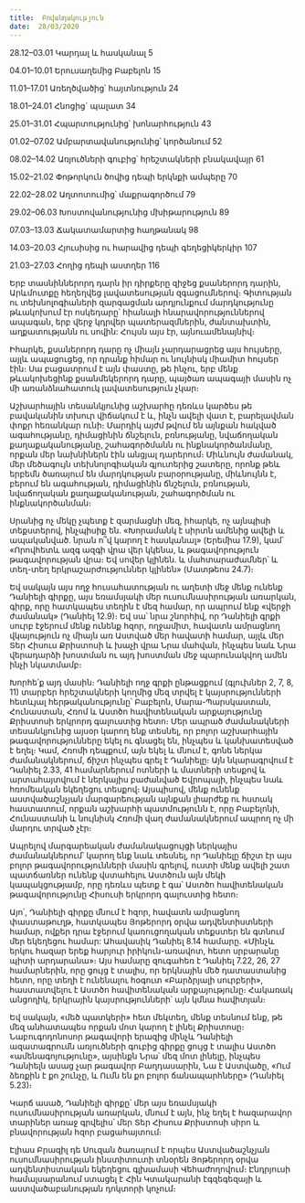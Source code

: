 ```yaml
---
title:  Բովանդակություն
date:  28/03/2020
---
```


28.12–03.01 	Կարդալ և հասկանալ	5

04.01–10.01 	Երուսաղեմից Բաբելոն	15

11.01–17.01 	Առեղծվածից՝ հայտնություն	24

18.01–24.01	Հնոցից` պալատ	34

25.01–31.01	Հպարտությունից՝ խոնարհություն	43

01.02–07.02	Ամբարտավանությունից՝ կործանում	52

08.02–14.02	Առյուծների գուբից՝ հրեշտակների բնակավայր	61

15.02–21.02	Փոթորկուն ծովից դեպի երկնքի ամպերը	70

22.02–28.02	Աղտոտումից՝ մաքրագործում	79

29.02–06.03	Խոստովանությունից մխիթարություն	89

07.03–13.03	Ճակատամարտից հաղթանակ	98

14.03–20.03	Հյուսիսից ու հարավից դեպի գեղեցիկերկիր	107

21.03–27.03	Հողից դեպի աստղեր	116

Երբ տասնիններորդ դարն իր դիրքերը զիջեց քսաներորդ դարին, Արևմուտքը հեղեղվեց լավատեսության զգացումներով։ Գիտության ու տեխնոլոգիաների զարգացման արդյունքում մարդկությունը թևակոխում էր ոսկեդարը՝ հիանալի հնարավորություններով ապագան, երբ վերջ կդրվեր պատերազմներին, ժանտախտին, աղքատությանն ու սովին: Հույսն այս էր, այնուամենայնիվ։

Իհարկե, քսաներորդ դարը ոչ միայն չարդարացրեց այս հույսերը, այլև ապացուցեց, որ դրանք հիմար ու նույնիսկ միամիտ հույսեր էին։ Սա բացատրում է այն փաստը, թե ինչու, երբ մենք թևակոխեցինք քսանմեկերորդ դարը, պայծառ ապագայի մասին ոչ մի առանձնահատուկ լավատեսություն չկար։

Աշխարհային տեսանկյունից աշխարհը դեռևս կարծես թե բավականին տխուր վիճակում է և, ինչն ավելի վատ է, բարելավման փոքր հեռանկար ունի։ Մարդիկ այժմ թվում են այնքան հակված ագահությանը, դիմացինին ճնշելուն, բռնությանը, նվաճողական քաղաքականությանը, շահագործմանն ու ինքնակործանմանը, որքան մեր նախնիներն էին անցյալ դարերում։ Միևնույն ժամանակ, մեր մեծագույն տեխնոլոգիական գյուտերից շատերը, որոնք թեև երբեմն ծառայում են մարդկության բարօրությանը, միևնույնն է, բերում են ագահության, դիմացինին ճնշելուն, բռնության, նվաճողական քաղաքականության, շահագործման ու ինքնակործանման։

Սրանից ոչ մեկը չպետք է զարմացնի մեզ, իհարկե, ոչ այնպիսի տեքստերով, ինչպիսիք են. «Խորամանկ է սիրտն ամենից ավելի և ապականված. նրան ո՞վ կարող է հասկանալ» (Երեմիա 17.9), կամ՝ «Որովհետև ազգ ազգի վրա վեր կկենա, և թագավորություն թագավորության վրա։ Եվ սովեր կլինեն. և մահտարաժամներ՝ և տեղ-տեղ երկրաշարժություններ կլինեն» (Մատթեոս 24.7)։

Եվ սակայն այս ողջ հուսահատության ու աղետի մեջ մենք ունենք Դանիելի գիրքը, այս եռամսյակի մեր ուսումնասիրության առարկան, գիրք, որը հատկապես տեղին է մեզ համար, որ ապրում ենք «վերջի ժամանակ» (Դանիել 12.9)։ Եվ սա՝ նրա շնորհիվ, որ Դանիելի գրքի սուրբ էջերում մենք ունենք հզոր, ողջամիտ, հավատն ամրացնող վկայություն ոչ միայն առ Աստված մեր հավատի համար, այլև մեր Տեր Հիսուս Քրիստոսի և խաչի վրա Նրա մահվան, ինչպես նաև Նրա վերադարձի խոստման ու այդ խոստման մեջ պարունակվող ամեն ինչի նկատմամբ։

Խորհե՛ք այդ մասին։ Դանիելի ողջ գրքի ընթացքում (գլուխներ 2, 7, 8, 11) տարբեր հրեշտակների կողմից մեզ տրվել է կայսրությունների հետևյալ հերթականությունը՝ Բաբելոն, Մարա-Պարսկաստան, Հունաստան, Հռոմ և Աստծո հավիտենական արքայությունը Քրիստոսի երկրորդ գալուստից հետո։ Մեր ապրած ժամանակների տեսանկյունից այսօր կարող ենք տեսնել, որ բոլոր աշխարհային թագավորությունները եկել ու գնացել են, ինչպես և կանխատեսված է եղել։ Կամ, Հռոմի դեպքում, այն եկել և մնում է, գոնե ներկա ժամանակներում, ճիշտ ինչպես գրել է Դանիելը։ Այն նկարագրվում է Դանիել 2.33, 41 համարներում ոտների և մատների տեսքով և արտահայտվում է ներկայիս բաժանված Եվրոպայի, ինչպես նաև հռոմեական եկեղեցու տեսքով։ Այսպիսով, մենք ունենք աստվածաշնչյան մարգարեության այնքան լիարժեք ու հստակ հաստատում, որքան աշխարհի պատմությունն է, որը Բաբելոնի, Հունաստանի և նույնիսկ Հռոմի վաղ ժամանակներում ապրող ոչ մի մարդու տրված չէր։

Ապրելով մարգարեական ժամանակացույցի ներկայիս ժամանակներում՝ կարող ենք նաև տեսնել, որ Դանիելը ճիշտ էր այս բոլոր թագավորությունների մասին գրելով, ուստի մենք ավելի շատ պատճառներ ունենք վստահելու Աստծուն այն մեկի կապակցությամբ, որը դեռևս պետք է գա՝ Աստծո հավիտենական թագավորությունը Հիսուսի երկրորդ գալուստից հետո։

Այո՛, Դանիելի գիրքը մնում է հզոր, հավատն ամրացնող փաստաթուղթ, հատկապես Յոթերորդ օրվա ադվենտիստների համար, ովքեր դրա էջերում կառուցողական տեքստեր են գտնում մեր եկեղեցու համար: Ահավասիկ Դանիել 8.14 համարը. «Մինչև երկու հազար երեք հարյուր իրիկուն-առավոտ, հետո սրբարանը պիտի արդարանա»։ Այս համարը զուգահեռ է Դանիել 7.22, 26, 27 համարներին, որը ցույց է տալիս, որ երկնային մեծ դատաստանից հետո, որը տեղի է ունենալու հօգուտ «Բարձրյալի սուրբերի», հաստատվելու է Աստծո հավիտենական արքայությունը։ Հակառակ անցողիկ, երկրային կայսրությունների՝ այն կմնա հավիտյան։

Եվ սակայն, «մեծ պատկերի» հետ մեկտեղ, մենք տեսնում ենք, թե մեզ անհատապես որքան մոտ կարող է լինել Քրիստոսը։ Նաբուգոդոնոսոր թագավորի երազից մինչև Դանիելի ազատագրումն առյուծների գուբից գիրքը ցույց է տալիս Աստծո «ամենագոյությունը», այսինքն Նրա՝ մեզ մոտ լինելը, ինչպես Դանիելն ասաց չար թագավոր Բաղդասարին, Նա է Աստվածը, «Ում ձեռքին է քո շունչը, և Ումն են քո բոլոր ճանապարհները» (Դանիել 5.23)։

Կարճ ասած, Դանիելի գիրքը՝ մեր այս եռամսյակի ուսումնասիրության առարկան, մնում է այն, ինչ եղել է հազարավոր տարիներ առաջ գրվելիս՝ մեր Տեր Հիսուս Քրիստոսի սիրո և բնավորության հզոր բացահայտում։

Էլիաս Բրազիլ դե Սուզան ծառայում է որպես Աստվածաշնչյան ուսումնասիրության ինստիտուտի տնօրեն Յոթերորդ օրվա ադվենտիստական եկեղեցու գլխամասի Վեհաժողովում։ Էնդրյուսի համալսարանում ստացել է Հին Կտակարանի էգզեգեզայի և աստվածաբանության դոկտորի կոչում։